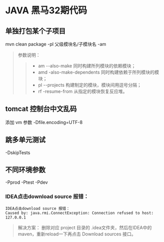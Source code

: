 # JAVA 黑马32期代码

## 单独打包某个子项目

mvn clean package -pl 父级模块名/子模块名 -am
> 参数说明：
>> - am --also-make 同时构建所列模块的依赖模块；
>> - amd -also-make-dependents 同时构建依赖于所列模块的模块；
>> - pl --projects 构建制定的模块，模块间用逗号分隔；
>> - rf -resume-from 从指定的模块恢复反应堆。

## tomcat 控制台中文乱码
添加 vm 参数 -Dfile.encoding=UTF-8


## 跳多单元测试

-DskipTests

## 不同环境参数

-Pprod -Ptest -Pdev

### IDEA点击download source 报错：

```
IDEA点击download source 报错：
Caused by: java.rmi.ConnectException: Connection refused to host: 127.0.0.1
```
> 解决方案： 删除对应 project 目录的 .idea文件夹，然后在IDEA中的maven，重新reload一下再点击 Download sources 接口。